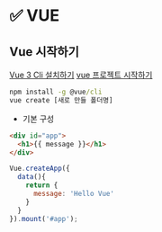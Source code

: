 # ✅ VUE
## Vue 시작하기
[Vue 3 Cli 설치하기](https://v3.ko.vuejs.org/guide/installation.html#cli)
[vue 프로젝트 시작하기](https://cli.vuejs.org/guide/creating-a-project.html#using-the-gui)
```cmd
npm install -g @vue/cli
vue create [새로 만들 폴더명]
```

* 기본 구성
```html
<div id="app">
  <h1>{{ message }}</h1>
</div>
```
```js
Vue.createApp({
  data(){
    return {
      message: 'Hello Vue'
    }
  }
}).mount('#app');
```
